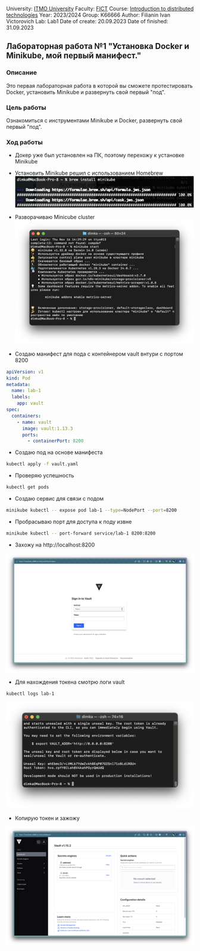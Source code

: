 University: [ITMO University](https://itmo.ru/ru/)
Faculty: [FICT](https://fict.itmo.ru)
Course: [Introduction to distributed technologies](https://github.com/itmo-ict-faculty/introduction-to-distributed-technologies)
Year: 2023/2024
Group: K66666
Author: Filianin Ivan Victorovich
Lab: Lab1
Date of create: 20.09.2023
Date of finished: 31.09.2023

## Лабораторная работа №1 "Установка Docker и Minikube, мой первый манифест."

### Описание

Это первая лабораторная работа в которой вы сможете протестировать Docker, установить Minikube и развернуть свой первый "под".

### Цель работы

Ознакомиться с инструментами Minikube и Docker, развернуть свой первый "под".

### Ход работы

- Докер уже был установлен на ПК, поэтому перехожу к установке Minikube

- Установить Minikube решил с использованием Homebrew
  ![Иллюстрация к проекту](/img/minikube.png)

- Разворачиваю Minicube cluster
  ![Иллюстрация к проекту](/img/mk-start.png)

- Создаю манифест для пода с контейнером vault внтури с портом 8200

```yaml
apiVersion: v1
kind: Pod
metadata:
  name: lab-1
  labels:
    app: vault
spec:
  containers:
    - name: vault
      image: vault:1.13.3
      ports:
    	- containerPort: 8200
```

- Создаю под на основе манифеста

```bash
kubectl apply -f vault.yaml
```

- Проверяю успешность

```bash
kubectl get pods
```

- Создаю сервис для связи с подом

```bash
minikube kubectl -- expose pod lab-1 --type=NodePort --port=8200
```

- Пробрасываю порт для доступа к поду извне

```bash
minikube kubectl -- port-forward service/lab-1 8200:8200
```

- Захожу на http://localhost:8200

![Иллюстрация к проекту](/img/login-form.png)

- Для нахождения токена смотрю логи vault

```bash
kubectl logs lab-1
```

![Иллюстрация к проекту](/img/token.png)

- Копирую токен и зажожу

![Иллюстрация к проекту](/img/login-succes.png)
